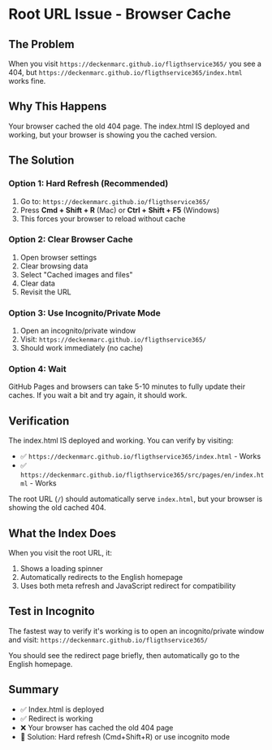 # Root URL Issue - Browser Cache

## The Problem

When you visit `https://deckenmarc.github.io/fligthservice365/` you see a 404, but `https://deckenmarc.github.io/fligthservice365/index.html` works fine.

## Why This Happens

Your browser cached the old 404 page. The index.html IS deployed and working, but your browser is showing you the cached version.

## The Solution

### Option 1: Hard Refresh (Recommended)
1. Go to: `https://deckenmarc.github.io/fligthservice365/`
2. Press **Cmd + Shift + R** (Mac) or **Ctrl + Shift + F5** (Windows)
3. This forces your browser to reload without cache

### Option 2: Clear Browser Cache
1. Open browser settings
2. Clear browsing data
3. Select "Cached images and files"
4. Clear data
5. Revisit the URL

### Option 3: Use Incognito/Private Mode
1. Open an incognito/private window
2. Visit: `https://deckenmarc.github.io/fligthservice365/`
3. Should work immediately (no cache)

### Option 4: Wait
GitHub Pages and browsers can take 5-10 minutes to fully update their caches. If you wait a bit and try again, it should work.

## Verification

The index.html IS deployed and working. You can verify by visiting:
- ✅ `https://deckenmarc.github.io/fligthservice365/index.html` - Works
- ✅ `https://deckenmarc.github.io/fligthservice365/src/pages/en/index.html` - Works

The root URL (`/`) should automatically serve `index.html`, but your browser is showing the old cached 404.

## What the Index Does

When you visit the root URL, it:
1. Shows a loading spinner
2. Automatically redirects to the English homepage
3. Uses both meta refresh and JavaScript redirect for compatibility

## Test in Incognito

The fastest way to verify it's working is to open an incognito/private window and visit:
`https://deckenmarc.github.io/fligthservice365/`

You should see the redirect page briefly, then automatically go to the English homepage.

## Summary

- ✅ Index.html is deployed
- ✅ Redirect is working
- ❌ Your browser has cached the old 404 page
- 🔧 Solution: Hard refresh (Cmd+Shift+R) or use incognito mode
